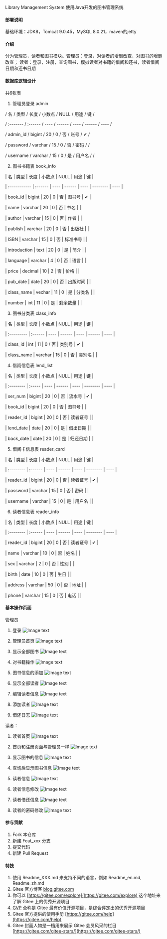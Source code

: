 Library Management System
使用Java开发的图书管理系统

#### 部署说明
基础环境：JDK8，Tomcat 9.0.45，MySQL 8.0.21，maven的jetty


#### 介绍
分为管理员，读者和图书模块。管理员：登录，对读者的增删改查，对图书的增删改查；
读者：登录，注册，查询图书，模拟读者对书籍的借阅和还书，读者借阅日期和还书日期

#### 数据库逻辑设计
共6张表

1.  管理员登录 admin

/ 名       / 类型    / 长度 / 小数点 / NULL / 用途   / 键   /

/ :------- / :------ / ---- / ------ / ---- / ------ / ---- /

/ admin_id / bigint  / 20   / 0      / 否   / 账号   / ✔    /

/ password / varchar / 15   / 0      / 否   / 密码   /      /

/ username / varchar / 15   / 0      / 是   / 用户名 /      /

2.  图书书籍表 book_info

| 名           | 类型    | 长度 | 小数点 | NULL | 用途     | 键   |

| :----------- | :------ | ---- | ------ | ---- | -------- | ---- |

| book_id      | bigint  | 20   | 0      | 否   | 图书号   | ✔    |

| name         | varchar | 20   | 0      | 否   | 书名     |      |

| author       | varchar | 15   | 0      | 否   | 作者     |      |

| publish      | varchar | 20   | 0      | 否   | 出版社   |      |

| ISBN         | varchar | 15   | 0      | 否   | 标准书号 |      |

| introduction | text    | 20   | 0      | 是   | 简介     |      |

| language     | varchar | 4    | 0      | 否   | 语言     |      |

| price        | decimal | 10   | 2      | 否   | 价格     |      |

| pub_date     | date    | 20   | 0      | 否   | 出版时间 |      |

| class_name   | vechar  | 11   | 0      | 是   | 分类名   |      |

| number       | int     | 11   | 0      | 是   | 剩余数量 |      |

3.  图书分类表 class_info

| 名         | 类型    | 长度 | 小数点 | NULL | 用途   | 键   |

| :--------- | :------ | ---- | ------ | ---- | ------ | ---- |

| class_id   | int     | 11   | 0      / 否   | 类别号 | ✔    |

| class_name | varchar | 15   | 0      | 否   | 类别名 |      |

4.  借阅信息表 lend_list

| 名        | 类型   | 长度 | 小数点 | NULL | 用途     | 键   |

| :-------- | :----- | ---- | ------ | ---- | -------- | ---- |

| ser_num   | bigint | 20   | 0      | 否   | 流水号   | ✔    |

| book_id   | bigint | 20   | 0      | 否   | 图书号   |      |

| reader_id | bigint | 20   | 0      | 否   | 读者证号 |      |

| lend_date | date   | 20   | 0      | 是   | 借出日期 |      |

| back_date | date   | 20   | 0      | 是   | 归还日期 |      |

5.  借阅卡信息表 reader_card

| 名        | 类型    | 长度 | 小数点 | NULL | 用途     | 键   |

| :-------- | :------ | ---- | ------ | ---- | -------- | ---- |

| reader_id | bigint  | 20   | 0      | 否   | 读者证号 | ✔    |

| password  | varchar | 15   | 0      | 否   | 密码     |      |

| username  | varchar | 15   | 0      | 是   | 用户名   |      |

6.  读者信息表 reader_info

| 名        | 类型    | 长度 | 小数点 | NULL | 用途     | 键   |

| :-------- | :------ | ---- | ------ | ---- | -------- | ---- |

| reader_id | bigint  | 20   | 0      | 否   | 读者证号 | ✔    |

| name      | varchar | 10   | 0      | 否   | 姓名     |      |

| sex       | varchar | 2    | 0      | 否   | 性别     |      |

| birth     | date    | 10   | 0      | 否   | 生日     |      |

| address   | varchar | 50   | 0      | 否   | 地址     |      |

| phone     | varchar | 15   | 0      | 否   | 电话     |      |


#### 基本操作页面

管理员
1.  登录
![Image text](https://gitee.com/jk-14/library-management-system/raw/master/view/QQ%E5%9B%BE%E7%89%8720210617135659.png)

2.  管理员首页
![Image text](https://gitee.com/jk-14/library-management-system/raw/master/view/QQ%E5%9B%BE%E7%89%8720210617135714.png)

3.  显示全部图书
![Image text](https://gitee.com/jk-14/library-management-system/raw/master/view/QQ%E5%9B%BE%E7%89%8720210617135718.png)

4.  对书籍操作
![Image text](https://gitee.com/jk-14/library-management-system/raw/master/view/QQ%E5%9B%BE%E7%89%8720210617135727.png)

5.  图书信息的添加
![Image text](https://gitee.com/jk-14/library-management-system/raw/master/view/QQ%E5%9B%BE%E7%89%8720210617135739.png)

7.  显示全部读者
![Image text](https://gitee.com/jk-14/library-management-system/raw/master/view/QQ%E5%9B%BE%E7%89%8720210617135744.png)

8.  编辑读者信息
![Image text](https://gitee.com/jk-14/library-management-system/raw/master/view/QQ%E5%9B%BE%E7%89%8720210617135749.png)

9.  添加读者
![Image text](https://gitee.com/jk-14/library-management-system/raw/master/view/QQ%E5%9B%BE%E7%89%8720210617135710.png)

10.  借还日志
![Image text](https://gitee.com/jk-14/library-management-system/raw/master/view/QQ%E5%9B%BE%E7%89%8720210617135744.png)

读者：
1. 读者首页
![Image text](https://gitee.com/jk-14/library-management-system/raw/master/view/QQ%E5%9B%BE%E7%89%8720210617135752.png)

2.  首页和注册页面与管理员一样
![Image text](https://gitee.com/jk-14/library-management-system/raw/master/view/QQ%E5%9B%BE%E7%89%8720210617135659.png)

3.  显示图书的信息
![Image text](https://gitee.com/jk-14/library-management-system/raw/master/view/QQ%E5%9B%BE%E7%89%8720210617135807.png)

4.  查询后显示图书信息
![Image text](https://gitee.com/jk-14/library-management-system/raw/master/view/QQ%E5%9B%BE%E7%89%8720210617135810.png)

5.  读者信息
![Image text](https://gitee.com/jk-14/library-management-system/raw/master/view/QQ%E5%9B%BE%E7%89%8720210617135813.png)

6.  读者信息修改
![Image text](https://gitee.com/jk-14/library-management-system/raw/master/view/QQ%E5%9B%BE%E7%89%8720210617135817.png)

7.  读者借还信息
![Image text](https://gitee.com/jk-14/library-management-system/raw/master/view/QQ%E5%9B%BE%E7%89%8720210617135821.png)

8.  读者的密码修改
![Image text](https://gitee.com/jk-14/library-management-system/raw/master/view/QQ%E5%9B%BE%E7%89%8720210617135825.png)


#### 参与贡献

1.  Fork 本仓库
2.  新建 Feat_xxx 分支
3.  提交代码
4.  新建 Pull Request


#### 特技

1.  使用 Readme\_XXX.md 来支持不同的语言，例如 Readme\_en.md, Readme\_zh.md
2.  Gitee 官方博客 [blog.gitee.com](https://blog.gitee.com)
3.  你可以 [https://gitee.com/explore](https://gitee.com/explore) 这个地址来了解 Gitee 上的优秀开源项目
4.  [GVP](https://gitee.com/gvp) 全称是 Gitee 最有价值开源项目，是综合评定出的优秀开源项目
5.  Gitee 官方提供的使用手册 [https://gitee.com/help](https://gitee.com/help)
6.  Gitee 封面人物是一档用来展示 Gitee 会员风采的栏目 [https://gitee.com/gitee-stars/](https://gitee.com/gitee-stars/)
